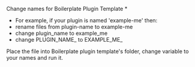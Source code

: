 Change names for Boilerplate Plugin Template
 *
 * For example, if your plugin is named 'example-me' then:
 * rename files from plugin-name to example-me
 * change plugin_name to example_me
 * change PLUGIN_NAME_ to EXAMPLE_ME_
 
 Place the file into Boilerplate plugin template's folder, change variable to your names and run it.